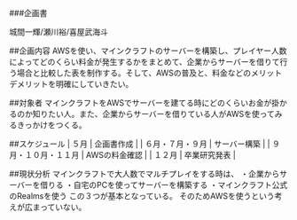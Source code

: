 ###企画書

城間一輝/瀬川裕/喜屋武海斗

##企画内容
AWSを使い、マインクラフトのサーバーを構築し、プレイヤー人数によってどのくらい料金が発生するかをまとめて、企業からサーバーを借りて行う場合と比較した表を制作する。そして、AWSの普及と、料金などのメリットデメリットを明確にしていきたい。

##対象者
マインクラフトをAWSでサーバーを建てる時にどのくらいお金が掛かるのか知りたい人。また、企業からサーバーを借りている人がAWSを使ってみるきっかけをつくる。

##スケジュール
| ５月 | 企画書作成 |
| ６月・７月・９月 | サーバー構築 |
| ９月・１０月・１１月 | AWSの料金確認 |
| １２月 | 卒業研究発表 |

##現状分析
マインクラフトで大人数でマルチプレイをする時は、
・企業からサーバーを借りる
・自宅のPCを使ってサーバーを構築する
・マインクラフト公式のRealmsを使う
この３つが基本となっている。
そのためAWSを使うという考えが広まっていない。
